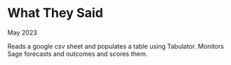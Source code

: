 # What They Said

May 2023

Reads a google csv sheet and populates a table using Tabulator.
Monitors Sage forecasts and outcomes and scores them.
